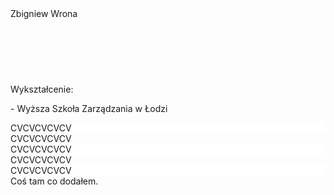 <!DOCTYPE HTML>
<html lang="en">
<head>
    <meta charset="utf-8">
	<meta http-equiv="X-UA-Compatible" content="IE=edge, chrome=1">
	<title>CV</title>
	<meta name="description" content="CV">
	<meta name="keywords" content="CV, cv">
	<meta name="author" content="Ziggy">
	<!-- Mobile Specific Meta -->
        <meta name="viewport" content="width=device-width, initial-scale=1">
	<link rel="stylesheet" href="style.css">	
</head>
<body>
<div class="container">
    <div class="header">
	<div class="name">Zbigniew Wrona</div></div>
	<div class="back" style="height:90px;"></div>
    <div class="cos"><p>Wykształcenie:</p><p>- Wyższa Szkoła Zarządzania w Łodzi</p></div>
    <div class="cos" style="background:white">CVCVCVCVCV</div>
    <div class="cos">CVCVCVCVCV</div>
    <div class="cos" style="background:white">CVCVCVCVCV</div>
    <div class="cos">CVCVCVCVCV</div>
    <div class="cos" style="background:white">CVCVCVCVCV</div>
	<div class="anyshit">Coś tam co dodałem.</div>
    </div>
</body>
</html>
